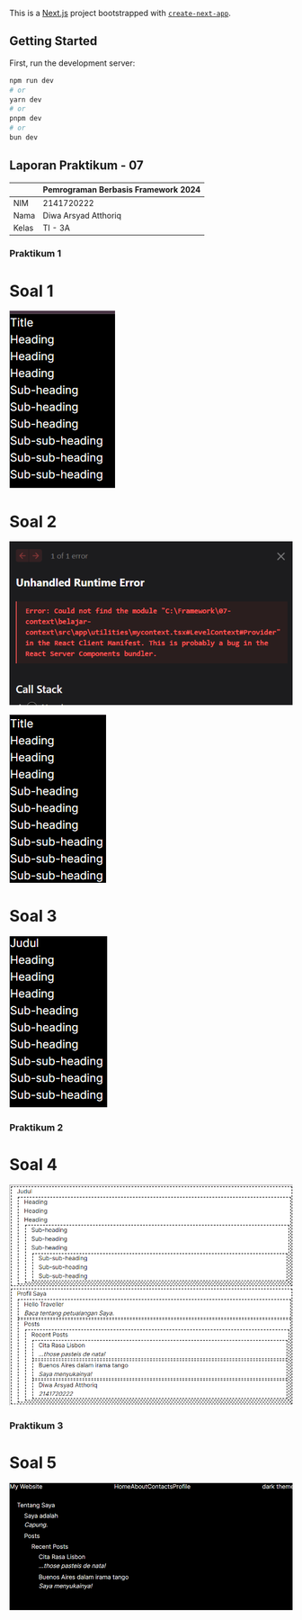 This is a [Next.js](https://nextjs.org/) project bootstrapped with [`create-next-app`](https://github.com/vercel/next.js/tree/canary/packages/create-next-app).

## Getting Started

First, run the development server:

```bash
npm run dev
# or
yarn dev
# or
pnpm dev
# or
bun dev
```

## Laporan Praktikum - 07

|       | Pemrograman Berbasis Framework 2024 |
| ----- | ----------------------------------- |
| NIM   | 2141720222                          |
| Nama  | Diwa Arsyad Atthoriq                |
| Kelas | TI - 3A                             |

### Praktikum 1

# Soal 1

![Screenshot](assets-report\image-1.png)

# Soal 2

![Screenshot](assets-report\image-2.png)

![Screenshot](assets-report\image-3.png)

# Soal 3

![Screenshot](assets-report\image-4.png)

### Praktikum 2

# Soal 4

![Screenshot](assets-report\image-6.png)

### Praktikum 3

# Soal 5

![Screenshot](assets-report\image-7.png)
